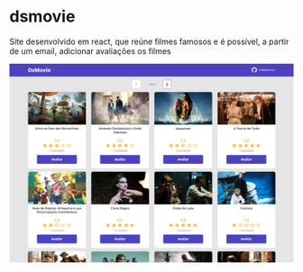 # dsmovie
<p> Site desenvolvido em react, que reúne filmes famosos e é possível, a partir de um email, adicionar avaliações os filmes </p>
<img src="https://github.com/matheus-a-r/dsmovie/blob/main/img/dsmovie.PNG?raw=true"/>
